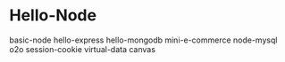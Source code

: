 # Hello-Node
basic-node
hello-express
hello-mongodb
mini-e-commerce
node-mysql
o2o
session-cookie
virtual-data
canvas

